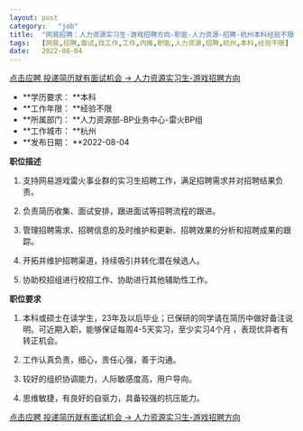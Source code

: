 ```yaml
---
layout:	post
category:	"job"
title:	"网易招聘：人力资源实习生-游戏招聘方向-职能-人力资源-招聘-杭州本科经验不限"
tags:	[网易,招聘,面试,找工作,工作,内推,职能,人力资源,招聘,杭州,本科,经验不限]
date:	2022-08-04
---
```


[点击应聘 投递简历就有面试机会 ->  人力资源实习生-游戏招聘方向](http://mobile.bole.netease.com/bole/boleDetail?id=16023&employeeId=346f03c3cda5f04c&key=all)



- **学历要求： **本科
- **工作年限： **经验不限
- **所属部门： **人力资源部-BP业务中心-雷火BP组
- **工作城市： **杭州
- **发布日期： **2022-08-04



**职位描述**

1.	支持网易游戏雷火事业群的实习生招聘工作，满足招聘需求并对招聘结果负责。

2.	负责简历收集、面试安排，跟进面试等招聘流程的跟进。

3.	管理招聘需求、招聘信息的及时维护和更新、招聘效果的分析和招聘成果的跟踪。

4.	开拓并维护招聘渠道，持续吸引并转化潜在候选人。

5.	协助校招组进行校招工作、协助进行其他辅助性工作。





**职位要求**

1.	本科或硕士在读学生，23年及以后毕业；已保研的同学请在简历中做好备注说明。可近期入职，能够保证每周4-5天实习，至少实习4个月 ，表现优异者有转正机会。

2.	工作认真负责，细心，责任心强，善于沟通。

3.	较好的组织协调能力，人际敏感度高，用户导向。

4.	思维敏捷，有良好的自驱力，具备较强的抗压能力。



[点击应聘 投递简历就有面试机会 ->  人力资源实习生-游戏招聘方向](http://mobile.bole.netease.com/bole/boleDetail?id=16023&employeeId=346f03c3cda5f04c&key=all)